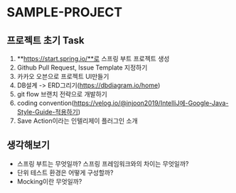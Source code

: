 # SAMPLE-PROJECT
## 프로젝트 초기 Task
1. **https://start.spring.io/**로 스프링 부트 프로젝트 생성
2. Github Pull Request, Issue Template 지정하기
3. 카카오 오븐으로 프로젝트 UI만들기 
4. DB설계 -> ERD그리기(https://dbdiagram.io/home)
5. git flow 브랜치 전략으로 개발하기
6. coding convention(https://velog.io/@injoon2019/IntelliJ에-Google-Java-Style-Guide-적용하기)
7. Save Action이라는 인텔리제이 플러그인 소개

## 생각해보기
- 스프링 부트는 무엇일까? 스프링 프레임워크와의 차이는 무엇일까?
- 단위 테스트 환경은 어떻게 구성할까?
- Mocking이란 무엇일까?
